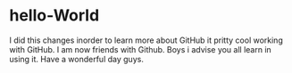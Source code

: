 # hello-World
I did this changes inorder to learn more about GitHub
it pritty cool working with GitHub. I am now friends with Github. Boys i advise you all learn in using it. Have a wonderful day guys.

